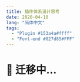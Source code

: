 ```yaml
---
title: 插件体系设计思考
date: 2020-04-10
lang: "简体中文"
tags:
  - "Plugin #153a4a#ffff"
  - "Font-end #027d85#FFF"
---
```


# 🚧 迁移中...
